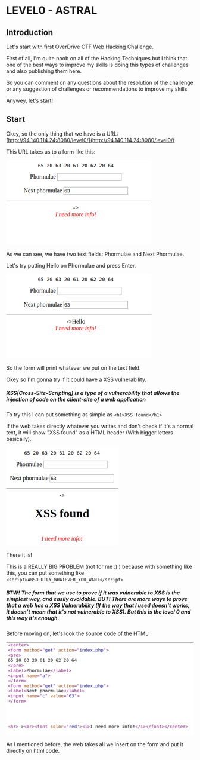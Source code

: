 # LEVEL0 - ASTRAL

## Introduction

Let's start with first OverDrive CTF Web Hacking Challenge.

First of all, I'm quite noob on all of the Hacking Techniques but I think that one of the best ways to improve my skills is doing this types of challenges and also publishing them here.

So you can comment on any questions about the resolution of the challenge or any suggestion of challenges or recommendations to improve my skills

Anywey, let's start!

## Start

Okey, so the only thing that we have is a URL: [http://94.140.114.24:8080/level0/](http://94.140.114.24:8080/level0/)

This URL takes us to a form like this:

![Initial Form](./img/initialform.png)

As we can see, we have two text fields: Phormulae and Next Phormulae.

Let's try putting Hello on Phormulae and press Enter.

![Hello Form](./img/helloform.png)

So the form will print whatever we put on the text field.

Okey so I'm gonna try if it could have a XSS vulnerability.

##### XSS(Cross-Site-Scripting) is a type of a vulnerability that allows the injection of code on the client-site of a web application

To try this I can put something as simple as `<h1>XSS found</h1>`

If the web takes directly whatever you writes and don't check if it's a normal text, it will show "XSS found" as a HTML header (With bigger letters basically).

![XSS found](./img/XSSfound.png)

There it is!

This is a REALLY BIG PROBLEM (not for me :) ) because with something like this, you can put something like `<script>ABSOLUTLY_WHATEVER_YOU_WANT</script>`  

##### BTW! The form that we use to prove if it was vulnerable to XSS is the simplest way, and easily avoidable. BUT! There are more ways to prove that a web has a XSS Vulnerability (If the way that I used doesn't works, it doesn't mean that it's not vulnerable to XSS). But this is the level 0 and this way it's enough.

Before moving on, let's look the source code of the HTML:

![Source Code](./img/sourcecode.png)

As I mentioned before, the web takes all we insert on the form and put it directly on html code.


